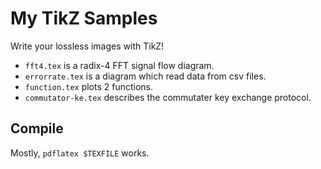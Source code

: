 # My TikZ Samples

Write your lossless images with TikZ!

- `fft4.tex` is a radix-4 FFT signal flow diagram.
- `errorrate.tex` is a diagram which read data from csv files.
- `function.tex` plots 2 functions.
- `commutator-ke.tex` describes the commutater key exchange protocol.

## Compile

Mostly, `pdflatex $TEXFILE` works.
